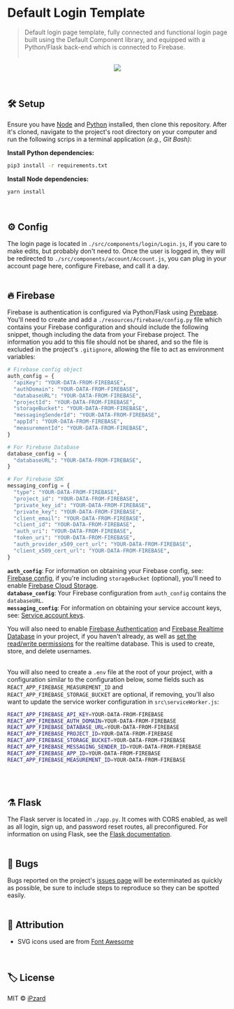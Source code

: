 # Default Login Template

> Default login page template, fully connected and functional login page built using the Default Component library, and equipped with a Python/Flask back-end which is connected to Firebase.
> <br><br>

<p align="center">
  <img src="https://user-images.githubusercontent.com/8584126/98965038-69106380-24be-11eb-9d09-c26cc1e29d7f.gif" />
</p>
<br>

## 🛠️ Setup
Ensure you have [Node](https://nodejs.org/en/download/) and [Python](https://www.python.org/downloads/) installed, then clone this repository. After it's cloned, navigate to the project's root directory on your computer and
run the following scrips in a terminal application *(e.g., Git Bash)*:

**Install Python dependencies:**
```bash
pip3 install -r requirements.txt
```

**Install Node dependencies:**
```bash
yarn install
```
<br>

## ⚙️ Config
The login page is located in `./src/components/login/Login.js`, if you care to make edits, but probably don't need to. Once the user is logged in, they will be redirected to `./src/components/account/Account.js`, you can plug in your account page here, configure Firebase, and call it a day.
<br><br>

## 🔥 Firebase
Firebase is authentication is configured via Python/Flask using [Pyrebase](https://github.com/thisbejim/Pyrebase). You'll need to create and add a `./resources/firebase/config.py` file which contains your Firebase configuration and should include the following snippet, though including the data from your Firebase project. The information you add to this file should not be shared, and so the file is excluded in the project's `.gitignore`, allowing the file to act as environment variables:

```python
# Firebase config object
auth_config = {
  "apiKey": "YOUR-DATA-FROM-FIREBASE",
  "authDomain": "YOUR-DATA-FROM-FIREBASE",
  "databaseURL": "YOUR-DATA-FROM-FIREBASE",
  "projectId": "YOUR-DATA-FROM-FIREBASE",
  "storageBucket": "YOUR-DATA-FROM-FIREBASE",
  "messagingSenderId": "YOUR-DATA-FROM-FIREBASE",
  "appId": "YOUR-DATA-FROM-FIREBASE",
  "measurementId": "YOUR-DATA-FROM-FIREBASE",
}

# For Firebase Database
database_config = {
  "databaseURL": "YOUR-DATA-FROM-FIREBASE",
}

# For Firebase SDK
messaging_config = {
  "type": "YOUR-DATA-FROM-FIREBASE",
  "project_id": "YOUR-DATA-FROM-FIREBASE",
  "private_key_id": "YOUR-DATA-FROM-FIREBASE",
  "private_key": "YOUR-DATA-FROM-FIREBASE",
  "client_email": "YOUR-DATA-FROM-FIREBASE",
  "client_id": "YOUR-DATA-FROM-FIREBASE",
  "auth_uri": "YOUR-DATA-FROM-FIREBASE",
  "token_uri": "YOUR-DATA-FROM-FIREBASE",
  "auth_provider_x509_cert_url": "YOUR-DATA-FROM-FIREBASE",
  "client_x509_cert_url": "YOUR-DATA-FROM-FIREBASE",
}
```
<b>`auth_config`</b>: For information on obtaining your Firebase config, see: [Firebase config](https://support.google.com/firebase/answer/7015592), if you're including `storageBucket` (optional), you'll need to enable [Firebase Cloud Storage](https://firebase.google.com/docs/storage).<br>
<b>`database_config`</b>: Your Firebase configuration from `auth_config` contains the `databaseURL`.<br>
<b>`messaging_config`</b>: For information on obtaining your service account keys, see: [Service account keys](https://cloud.google.com/iam/docs/creating-managing-service-account-keys).<br>

You will also need to enable [Firebase Authentication](https://firebase.google.com/docs/auth) and [Firebase Realtime Database](https://firebase.google.com/docs/database) in your project, if you haven't already, as well as [set the read/write permissions](https://firebase.google.com/docs/database/security/get-started#access_your_rules) for the realtime database. This is used to create, store, and delete usernames. 
<br><br>

You will also need to create a `.env` file at the root of your project, with a configuration similar to the configuration below, some fields such as `REACT_APP_FIREBASE_MEASUREMENT_ID` and `REACT_APP_FIREBASE_STORAGE_BUCKET` are optional, if removing, you'll also want to update the service worker configuration in `src\serviceWorker.js`:

```bash
REACT_APP_FIREBASE_API_KEY=YOUR-DATA-FROM-FIREBASE
REACT_APP_FIREBASE_AUTH_DOMAIN=YOUR-DATA-FROM-FIREBASE
REACT_APP_FIREBASE_DATABASE_URL=YOUR-DATA-FROM-FIREBASE
REACT_APP_FIREBASE_PROJECT_ID=YOUR-DATA-FROM-FIREBASE
REACT_APP_FIREBASE_STORAGE_BUCKET=YOUR-DATA-FROM-FIREBASE
REACT_APP_FIREBASE_MESSAGING_SENDER_ID=YOUR-DATA-FROM-FIREBASE
REACT_APP_FIREBASE_APP_ID=YOUR-DATA-FROM-FIREBASE
REACT_APP_FIREBASE_MEASUREMENT_ID=YOUR-DATA-FROM-FIREBASE
```
<br><br>

## ⚗️ Flask
The Flask server is located in `./app.py`. It comes with CORS enabled, as well as all login, sign up, and password reset routes, all preconfigured. For information on using Flask, see the [Flask documentation](https://flask.palletsprojects.com/).
<br><br>

## 🦟 Bugs
Bugs reported on the project's [issues page](https://github.com/default-services/login-template/issues) will be exterminated as quickly as possible, be sure to include steps to reproduce so they can be spotted easily.
<br><br>

## 🙏 Attribution
- SVG icons used are from [Font Awesome](https://fontawesome.com)
<br>

## 🏷️ License
MIT © [iPzard](https://github.com/default-services/login-template/blob/main/LICENSE)
